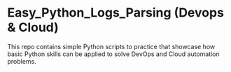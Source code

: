 # Easy_Python_Logs_Parsing (Devops & Cloud)

This repo contains simple Python scripts to practice that showcase how basic Python skills can be applied to solve DevOps and Cloud automation problems.
